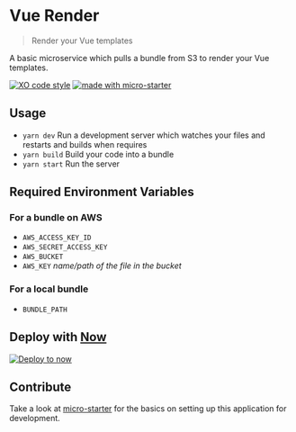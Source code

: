 # Vue Render
> Render your Vue templates

A basic microservice which pulls a bundle from S3 to render your Vue templates.

[![XO code style](https://img.shields.io/badge/code_style-XO-5ed9c7.svg)](https://github.com/sindresorhus/xo)
[![made with micro-starter](https://img.shields.io/badge/kit-micro--starter-3986fe.svg)](https://github.com/samtgarson/micro-starter)

## Usage

- `yarn dev` Run a development server which watches your files and restarts and builds when requires
- `yarn build` Build your code into a bundle
- `yarn start` Run the server

## Required Environment Variables

### For a bundle on AWS

- `AWS_ACCESS_KEY_ID`
- `AWS_SECRET_ACCESS_KEY`
- `AWS_BUCKET`
- `AWS_KEY` _name/path of the file in the bucket_

### For a local bundle

- `BUNDLE_PATH`

## Deploy with [Now](http://zeit.co/now)

[![Deploy to now](https://deploy.now.sh/static/button.svg)](https://deploy.now.sh/?repo=https://github.com/samtgarson/vue-renderer&env=AWS_ACCESS_KEY_ID&env=AWS_SECRET_ACCESS_KEY&env=AWS_BUCKET&env=AWS_KEY&env=BUNDLE_PATH)

## Contribute

Take a look at [micro-starter](https://github.com/samtgarson/micro-starter) for the basics on setting up this application for development.
